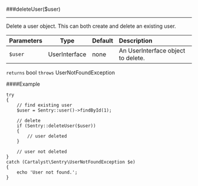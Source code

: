 <a id="deleteUser"></a>
###deleteUser($user)

----------

Delete a user object.  This can both create and delete an existing user.

Parameters                   | Type            | Default       | Description
:--------------------------- | :-------------: | :------------ | :--------------
`$user`                      | UserInterface   | none          | An UserInterface object to delete.

`returns` bool
`throws`  UserNotFoundException

####Example

	try
	{
		// find existing user
		$user = Sentry::user()->findById(1);

		// delete
		if (Sentry::deleteUser($user))
		{
			// user deleted
		}

		// user not deleted
	}
	catch (Cartalyst\Sentry\UserNotFoundException $e)
	{
		echo 'User not found.';
	}